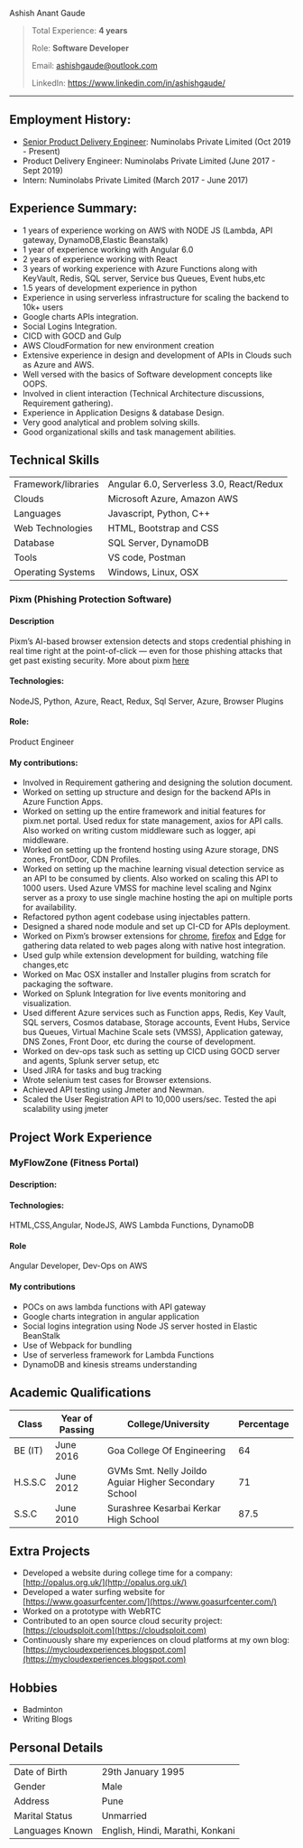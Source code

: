 Ashish Anant Gaude

> Total Experience: **4 years**
> 
> Role: **Software Developer**
> 
> Email: <ashishgaude@outlook.com>
> 
> LinkedIn: <https://www.linkedin.com/in/ashishgaude/>

___


## Employment History:
- [Senior Product Delivery Engineer](https://numinolabs.com/team/ashish-gaude.html): Numinolabs Private Limited (Oct 2019 - Present)
- Product Delivery Engineer: Numinolabs Private Limited (June 2017 - Sept 2019)
- Intern: Numinolabs Private Limited (March 2017 - June 2017)

## Experience Summary:
- 1 years of experience working on AWS with NODE JS (Lambda, API gateway, DynamoDB,Elastic Beanstalk)
- 1 year of experience working with Angular 6.0
- 2 years of experience working with React
- 3 years of working experience with Azure Functions along with KeyVault, Redis, SQL server, Service bus Queues, Event hubs,etc
- 1.5 years of development experience in python
- Experience in using serverless infrastructure for scaling the backend to 10k+ users 
- Google charts APIs integration.
- Social Logins Integration.
- CICD with GOCD and Gulp
- AWS CloudFormation for new environment creation
- Extensive experience in design and development of APIs in Clouds such as Azure and AWS.
- Well versed with the basics of Software development concepts like OOPS. 
- Involved in client interaction (Technical Architecture discussions, Requirement gathering).
- Experience in Application Designs & database Design.
- Very good analytical and problem solving skills.
- Good organizational skills and task management abilities.

## Technical Skills

| | |
|-|-|
|Framework/libraries| Angular 6.0, Serverless 3.0, React/Redux |
| Clouds | Microsoft Azure, Amazon AWS |
|Languages|Javascript, Python, C++|
|Web Technologies|HTML, Bootstrap and CSS|
|Database|SQL Server, DynamoDB|
|Tools|VS code, Postman|
|Operating Systems|Windows, Linux, OSX|

### Pixm (Phishing Protection Software)
#### Description
Pixm’s AI-based browser extension detects and stops credential phishing in real time right at the point-of-click — even for those phishing attacks that get past existing security. More about pixm [here](https://pixm.net/)
#### Technologies:
NodeJS, Python, Azure, React, Redux, Sql Server, Azure, Browser Plugins
#### Role:
Product Engineer
#### My contributions:
* Involved in Requirement gathering and designing the solution document.
* Worked on setting up structure and design for the backend APIs in Azure Function Apps.
* Worked on setting up the entire framework and initial features for pixm.net portal. Used redux for state management, axios for API calls. Also worked on writing custom middleware such as logger, api middleware.
* Worked on setting up the frontend hosting using Azure storage, DNS zones, FrontDoor, CDN Profiles.
* Worked on setting up the machine learning visual detection service as an API to be consumed by clients. Also worked on scaling this API to 1000 users. Used Azure VMSS for machine level scaling and Nginx server as a proxy to use single machine hosting the api on multiple ports for availability.
* Refactored python agent codebase using injectables pattern.
* Designed a shared node module and set up CI-CD for APIs deployment.
* Worked on Pixm’s browser extensions for [chrome](https://chrome.google.com/webstore/detail/pixm-phishing-protection/flomofhkchlalfciiibgbfcpolhmglai?hl=en), [firefox](https://addons.mozilla.org/en-US/firefox/addon/pixm-web/) and [Edge](https://microsoftedge.microsoft.com/addons/detail/pixm-phishing-protection/pjonomkeadiapfhaggjgjkahnbppioei) for gathering data related to web pages along with native host integration.
* Used gulp while extension development for building, watching file changes,etc
* Worked on Mac OSX installer and Installer plugins from scratch for packaging the software.
* Worked on Splunk Integration for live events monitoring and visualization.
* Used different Azure services such as Function apps, Redis, Key Vault, SQL servers, Cosmos database, Storage accounts, Event Hubs, Service bus Queues, Virtual Machine Scale sets (VMSS), Application gateway, DNS Zones, Front Door, etc during the course of development.
* Worked on dev-ops task such as setting up CICD using GOCD server and agents, Splunk server setup, etc
* Used JIRA for tasks and bug tracking
* Wrote selenium test cases for Browser extensions.
* Achieved API testing using Jmeter and Newman.
* Scaled the User Registration API to 10,000 users/sec. Tested the api scalability using jmeter

## Project Work Experience
### MyFlowZone (Fitness Portal)
#### Description: 

#### Technologies:
HTML,CSS,Angular, NodeJS, AWS Lambda Functions, DynamoDB
#### Role
Angular Developer, Dev-Ops on AWS
#### My contributions
* POCs on aws lambda functions with API gateway
* Google charts integration in angular application
* Social logins integration using Node JS server hosted in Elastic BeanStalk
* Use of Webpack for bundling
* Use of serverless framework for Lambda Functions
* DynamoDB and kinesis streams understanding

## Academic Qualifications

|Class| Year of Passing| College/University  | Percentage |
|-|-|-|-|
|BE (IT)|June 2016|Goa College Of Engineering|64|
|H.S.S.C|June 2012|GVMs Smt. Nelly Joildo Aguiar Higher Secondary School|71|
|S.S.C|June 2010|Surashree Kesarbai Kerkar High School|87.5|

## Extra Projects
- Developed a website during college time for a company: [http://opalus.org.uk/](http://opalus.org.uk/)
- Developed a water surfing website for [https://www.goasurfcenter.com/](https://www.goasurfcenter.com/)
- Worked on a prototype with WebRTC
- Contributed to an open source cloud security project: [https://cloudsploit.com](https://cloudsploit.com)
- Continuously share my experiences on cloud platforms at my own blog: [https://mycloudexperiences.blogspot.com](https://mycloudexperiences.blogspot.com)

## Hobbies
- Badminton
- Writing Blogs

## Personal Details

| | |
|-|-|
|Date of Birth|29th January 1995|
|Gender|Male|
|Address|Pune|
|Marital Status|Unmarried|
|Languages Known|English, Hindi, Marathi, Konkani|
